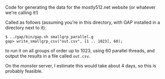 Code for generating the data for the mostly512.net website (or whatever we're
calling it!)

Called as follows (assuming you're in this directory, with GAP installed in a
directory next to it):

    $ ../gap/bin/gap.sh smallgrp_parallel.g
    gap> write_smallgrp_csv("out.csv", [1 .. 1023], 60);

to run it on all groups of order up to 1023, using 60 parallel threads, and
output the results in a file called `out.csv`.

On the *monster* server, I estimate this would take about 4 days, so this is
probably feasible.
